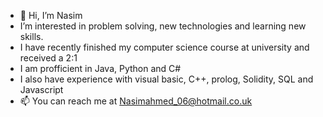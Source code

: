 - 👋 Hi, I’m Nasim
- I’m interested in problem solving, new technologies and learning new skills.
- I have recently finished my computer science course at university and received a 2:1
- I am profficient in Java, Python and C#
- I also have experience with visual basic, C++, prolog, Solidity, SQL and Javascript
- 📫 You can reach me at Nasimahmed_06@hotmail.co.uk

<!---
Nasim06/Nasim06 is a ✨ special ✨ repository because its `README.md` (this file) appears on your GitHub profile.
You can click the Preview link to take a look at your changes.
--->
